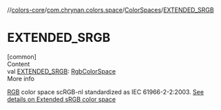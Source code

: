 //[colors-core](../../../index.md)/[com.chrynan.colors.space](../index.md)/[ColorSpaces](index.md)/[EXTENDED_SRGB](-e-x-t-e-n-d-e-d_-s-r-g-b.md)



# EXTENDED_SRGB  
[common]  
Content  
val [EXTENDED_SRGB](-e-x-t-e-n-d-e-d_-s-r-g-b.md): [RgbColorSpace](../-rgb-color-space/index.md)  
More info  


[RGB](../-rgb-color-space/index.md) color space scRGB-nl standardized as IEC 61966-2-2:2003. [See details on Extended sRGB color space](https://d.android.com/reference/android/graphics/ColorSpace.Named.html#EXTENDED_SRGB)

  



